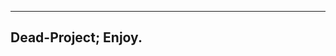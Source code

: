 --------------------------------------------------------
Dead-Project; Enjoy.
---------------------------------------------------------

